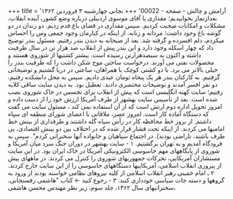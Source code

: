 +++
title = 'آرامش و چالش - صفحه - 00022'
+++
نجانی چهارشنبه ۳ فروردین ۱۳۶۲ بعدازنماز نخوابیدیم؛ مقداری با آقای موسوی اردبیلی درباره وضع کشور، آینده انقلاب، مشکلات و امکانات صحبت کردیم. سپس مقداری در فضای باغ قدم زدیم. دو زندان در دو گوشه باغ وجود داشت؛ مردانه و زنانه. از اینکه در کنارمان وجود جمعی وس را احساس میکردم، دلم افسرده و گرفته شد. بعد از صبحانه به دیدن بندر رفتیم. مسئول بندر توضیح داد که چهار اسکله وجود دارد و این بندر پیش از انقلاب صد هزار تن در سال ظرفیت داشته و اکنون به سیصدهزارتن رسیده است. بیشتر کشتیها از شوروی هستند و محصولات نفتی می آورند. درخواست ساختن موج شکن داشت را که ظرفیت بندر را خیلی بالاتر می برد. با دو کشتی کوچک با همراهان، ساعتی در دریا گشتیم و توضیحاتی گرفتیم. به کارکنان بندر هر یک پنجاه تومان عیدی دادیم. سپس به محل دانشکده رفتیم. دو نفر افسر آمدند و توضیحات مختصری دادند. تعطیل بود. به دیدن سایت ساقی کلایه رفتیم؛ سایت کهنه انگلیسی است که پیش از انقلاب برای تجسس در خاک شوروی نصب شده است. بعد از تأسیس سایت بهشهر از طرف آمریکا ارزش خود را از دست داده و امروز تحویل اداره دوم ارتش است که از آن استفاده نمی کند ، مسئول سایت می گفت که دستگاه آماده کار است. امروز عصر، ملاقاتی با اعضای شورای منطقه ای سپاه داشتم. از بروز خط محافظه کار در رأس سپاه گله داشتند و طرفداری از بینش خط امامیها می کردند. از اینکه تحت فشار قرار شده که در اختلاف بین دو بینش اقتصادی، بی طرف باشند، ناراضی بودند). در اجتماع سپاهیان و خانواده آنها سخنرانی کردم". سپس به فرودگاه آمدیم و به تهران برگشتیم. ۱ - سایت بهشهر در دوران جنگ سرد میان آمریکا و شوروی از پایگاههای مهم جاسوسی الکترونیکی آمریکا در خاک ایران بود. در این سایت مستشاران آمریکایی، تحرکات جمهوریهای شوروی را کنترل می کردند. در ماههای پیش از پیروزی انقلاب اسلامی، آمریکاییها دستگاههای جاسوسی را از این سایت خارج کردند. ۲ ـ امام خمینی رهبر انقلاب اسلامی از کلیه نیروهای نظامی خواسته بودند از ورود به گروهها و دسته جات سیاسی خودداری کنند. ۳ - رجوع کنید ← کتاب "هاشمی رفسنجانی، سخنرانیهای سال ۱۳۶۲، جلد سوم، زیر نظر مهندس محسن هاشمی،